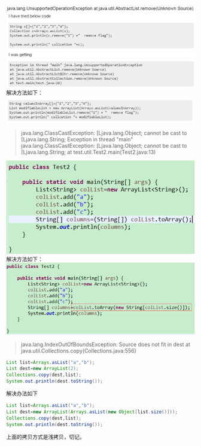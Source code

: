![](/images/java/knowledge/常见的异常/0.png)
![](/images/java/knowledge/常见的异常/1.png)
解决方法如下：  
![](/images/java/knowledge/常见的异常/2.png)

> java.lang.ClassCastException: [Ljava.lang.Object; cannot be cast to [Ljava.lang.String;
> Exception in thread "main" java.lang.ClassCastException: [Ljava.lang.Object; cannot be cast to [Ljava.lang.String;
	at test.util.Test2.main(Test2.java:13)
	
![](/images/java/knowledge/常见的异常/3.png)    
解决方法如下：  
![](/images/java/knowledge/常见的异常/4.png)

> java.lang.IndexOutOfBoundsException: Source does not fit in dest
	at java.util.Collections.copy(Collections.java:556)
```java
List list=Arrays.asList("a","b");
List dest=new ArrayList(2);
Collections.copy(dest,list);
System.out.println(dest.toString());
```
解决办法如下
```java
List list=Arrays.asList("a","b");
List dest=new ArrayList(Arrays.asList(new Object[list.size()]));
Collections.copy(dest,list);
System.out.println(dest.toString());
```
上面的拷贝方式是浅拷贝，切记。